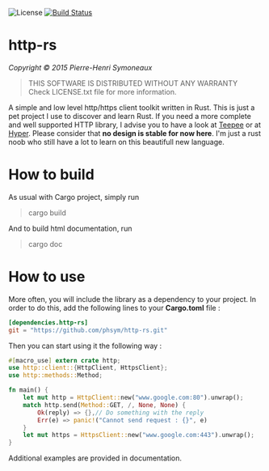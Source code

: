 ![License](http://img.shields.io/badge/license-BSD-lightgrey.svg)
[![Build Status](https://travis-ci.org/phsym/http-rs.svg)](https://travis-ci.org/phsym/http-rs)

# http-rs

*Copyright &copy; 2015 Pierre-Henri Symoneaux*

> THIS SOFTWARE IS DISTRIBUTED WITHOUT ANY WARRANTY <br>
> Check LICENSE.txt file for more information. <br>

A simple and low level http/https client toolkit written in Rust.
This is just a pet project I use to discover and learn Rust. If you need a more complete and well supported HTTP library,
I advise you to have a look at [Teepee](http://teepee.rs/) or at [Hyper](https://github.com/hyperium/hyper).
Please consider that **no design is stable for now here**. I'm just a rust noob who still have a lot to learn on this beautifull new language.

# How to build
As usual with Cargo project, simply run

> cargo build

And to build html documentation, run

> cargo doc

# How to use
More often, you will include the library as a dependency to your project. In order to do this, add the following lines to your **Cargo.toml** file :

```toml
[dependencies.http-rs]
git = "https://github.com/phsym/http-rs.git"

```

Then you can start using it the following way :

```rust
#[macro_use] extern crate http;
use http::client::{HttpClient, HttpsClient};
use http::methods::Method;

fn main() {
	let mut http = HttpClient::new("www.google.com:80").unwrap();
	match http.send(Method::GET, /, None, None) {
		Ok(reply) => {},// Do something with the reply
		Err(e) => panic!("Cannot send request : {}", e)
	}
	let mut https = HttpsClient::new("www.google.com:443").unwrap();
}
```

Additional examples are provided in documentation.
